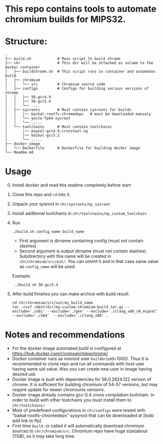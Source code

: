 # This repo contains tools to automate chromium builds for MIPS32.

# Structure:
```
.
├── build.sh            # Main script to build chrome
├── chr                 # This dir will be attached as volume to the docker container
│   ├── buildchrome.sh  # This script runs in container and automates build
│   ├── chromium   
│   │   └── src         # Chromium source code 
│   ├── configs         # Configs for building various versions of chrome
│   │   ├── 56-gcc4.9   
│   │   ├── 56-gcc5.4
│   │   └── ....
│   ├── sysroots        # Must contain sysroots for builds
│   │   │── baikal-rootfs-chromedeps   # must be downloaded manualy
│   │   └── yocto-fp64-sysroot 
│   │   └── .....
│   └── toolchains      # Must contain toolchains
│       │── mipsel-gcc4.9-crosstool-ng
│       │── baikal-gcc5.2
│       └── .....
├── docker_image
│   └── Dockerfile      # Dockerfile for building docker image                  
└── Readme.md
```

# Usage

0. Install docker and read this readme completely before start
1. Clone this repo and `cd` into it.
2. Unpack your sysroot in ``chr/sysroots/my_sysroot`` 
3. Install additional toolchains in ``chr/toolchains/my_custom_toolchain`` 
4. Run 

       ./build.sh config_name build_name

    * First argument is dirname containing config (must not contain slashes)
    * Second argument is output dirname (must not contain slashes). Subdirectory with this name will be created in `chr/chromium/src/out/`. You can ommit it and in that case same value as ``config_name`` will be used.
    
    Example:

        ./build.sh 56-gcc5.4

5. After build finishes you can make archive with build result:
    
    ```
    cd chr/chromium/src/out/my_build_name
    tar -cvzf /dest/dir/my-custom-chromium-build.tar.gz --exclude='./obj' --exclude='./gen' --exclude='./clang_x86_v8_mipsel' --exclude='./x64'  --exclude='./clang_x86' .
    ```

# Notes and recommendations
    
* For the docker image automated build is configured at https://hub.docker.com/r/comsgn/mipschrome/
* Docker container runs as nonroot user `builder`(uid=1000). Thus it is recommended to clone repo and run all commands with host user having same uid value. Also you can create new user in image having desired uid.
* Docker image is built with dependencies for 56.0.2924.122 version of chrome. It is sufficient for building chromium of 54-57 versions, but may require update for newer chromiums versions.
* Docker image already contains gcc-5.4 croos compilation toolchain. In order to build with other toolchains you must install them to ``chr/toolchains/``
* Most of predefined configurations in ``chr/configs`` were tested with "baikal-rootfs-chromedeps" sysyroot that can be downloaded at [todo add link to ftp]
* First time ``build.sh`` called it will automatically download chromium sources to ``chr/chromium/src``. Chromium repo have huge size(about 17GB), so it may take long time.




